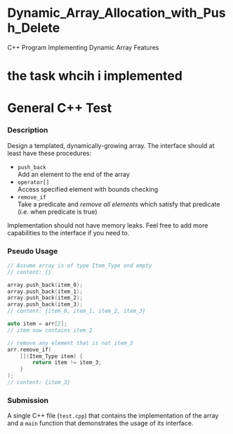 # Dynamic_Array_Allocation_with_Push_Delete
C++ Program Implementing Dynamic Array Features

# the task whcih i implemented

# General C++ Test

### Description

Design a templated, dynamically-growing array. The interface should at least have these procedures:

- `push_back`</br>
	Add an element to the end of the array
- `operator[]`</br>
	Access specified element with bounds checking
- `remove_if`</br>
	Take a predicate and _remove all elements_ which satisfy that predicate (i.e. when predicate is true)

Implementation should not have memory leaks. Feel free to add more capabilities to the interface if you need to.

### Pseudo Usage
```c++
// Assume array is of type Item_Type and empty
// content: {}

array.push_back(item_0);
array.push_back(item_1);
array.push_back(item_2);
array.push_back(item_3);
// content: {item_0, item_1, item_2, item_3}

auto item = arr[2];
// item now contains item_2

// remove any element that is not item_3
arr.remove_if(
	[](Item_Type item) {
		return item != item_3;
	}
);
// content: {item_3}
```

### Submission
A single C++ file (`test.cpp`) that contains the implementation of the array and a `main` function that demonstrates the usage of its interface.
